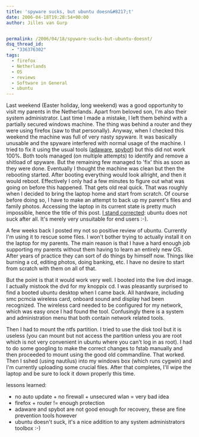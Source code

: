 ```yaml
---
title: 'spyware sucks, but ubuntu doesn&#8217;t'
date: 2006-04-18T19:28:54+00:00
author: Jilles van Gurp


permalink: /2006/04/18/spyware-sucks-but-ubuntu-doesnt/
dsq_thread_id:
  - "336376302"
tags:
  - firefox
  - Netherlands
  - OS
  - reviews
  - Software in General
  - ubuntu
---
```

Last weekend (Easter holiday, long weekend) was a good opportunity to visit my parents in the Netherlands. Apart from beloved son, I'm also their system administrator. Last time I made a mistake, I left them behind with a partially secured windows machine. The thing was behind a router and they were using firefox (saw to that personally). Anyway, when I checked this weekend the machine was full of very nasty spyware. It was basically unusable and the spyware interfered with normal usage of the machine.
I tried to fix it using the usual tools ([adaware](http://www.lavasoft.de/software/adaware/), [spybot](http://www.spybot.info/)) but this did not work 100%. Both tools managed (on multiple attempts) to identify and remove a shitload of spyware. But the remaining few managed to 'fix' this as soon as they were done. Eventually I thought the machine was clean but then the rebooting started. After booting everything would look allright, and then it would reboot. Effectively I only had a few minutes to figure out what was going on before this happened. That gets old real quick.
That was roughly when I decided to bring the laptop home and start from scratch. Of course before doing so, I have to make an attempt to back up my parent's files and family photos. Accessing the laptop in its current state is pretty much impossible, hence the title of this post. [I stand corrected](https://www.jillesvangurp.com/2006/01/17/ubuntu-debian-still-sucks-nothing-to-see-here/): ubuntu does not suck after all. It's merely very unsuitable for end users :-).

A few weeks back I posted my not so positive review of ubuntu. Currently I'm using it to rescue some files. I won't bother trying to actually install it on the laptop for my parents. The main reason is that I have a hard enough job supporting my parents without them having to learn an entirely new OS. After years of practice they can sort of do things by himself now. Things like burning a cd, editing photos, doing banking, etc. I have no desire to start from scratch with them on all of that.

But the point is that it would work very well. I booted into the live dvd image. I actually mistook the dvd for my knoppix cd. I was pleasantly surprised to find a booted ubuntu desktop when I came back. All hardware, including smc pcmcia wireless card, onboard sound and display had been recognized. The wireless card needed to be configured for my network, which was easy once I had found the tool. Confusingly there is a system and administration menu that both contain network related tools.

Then I had to mount the ntfs partition. I tried to use the disk tool but it is useless (you can mount but not access the partition unless you are root which is not very convenient in ubuntu where you can't log in as root). I had to do some googling to make the correct changes to fstab manually and then proceeded to mount using the good old commandline. That worked. Then I sshed (using nautilus) into my windows box (which runs cygwin) and I'm currently uploading some crucial files. After that completes, I'll wipe the laptop and be sure to lock it down properly this time.

lessons learned:

- no auto update + no firewall + unsecured wlan = very bad idea
- firefox + router != enough protection
- adaware and spybot are not good enough for recovery, these are fine prevention tools however
- ubuntu doesn't suck, it's a nice addition to any system administrators toolbox :-)

